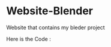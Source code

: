 # Website-Blender
Website that contains my bleder project

Here is the Code :

<!DOCTYPE html>
<html lang="en">
    <head>
        <meta charset="UTF-8">
        <meta name="viewport" content="width=device-width, initial-scale=1.0">
        <link href="https://cdn.jsdelivr.net/npm/tailwindcss@2.2.19/dist/tailwind.min.css" rel="stylesheet">
        <title>Website Tammam</title>
        <style>
            .nav-menu {
              display: none;
            }
        
            @media (min-width: 768px) {
              .nav-menu {
                display: flex;
              }
            }
          </style>
        </head>
        <body>
          <nav class="bg-black py-4">
            <div class="container mx-auto flex items-center justify-between">
              <div>
                <a href="#" class="text-white text-xl font-bold">Priya Musyaffa Tammam</a>
              </div>
        
              <button id="nav-toggle" class="block md:hidden">
                <svg class="text-white fill-current" viewBox="0 0 20 20" xmlns="http://www.w3.org/2000/svg" width="20" height="20">
                  <path d="M0 3h20v2H0zm0 6h20v2H0zm0 6h20v2H0z"/>
                </svg>
              </button>
            </div>
          </nav>

          <section class="bg-gray-900 py-4">
            <div class="container mx-auto text-center">
              <h1 class="text-4xl md:text-5xl lg:text-6xl font-bold text-white mb-6">Welcome!!</h1>
              <p class="text-lg md:text-xl lg:text-xl text-gray-500 mb-5">Here are the blender projects I've created over the years: </p>
            </div>
          </section>

          <section class="bg-gray-100 py-12">
            <div class="container mx-auto grid gap-6 grid-cols-1 md:grid-cols-2 lg:grid-cols-4">
      
              <div class="bg-white rounded-lg shadow-lg overflow-hidden">
                <img src="C:\Users\USER\Documents\Blender\untitled.png" alt="Gambar 1" class="w-full h-72 object-cover">
                <div class="p-4">
                  <h2 class="text-xl font-bold mb-2" style="text-align: center;">Paradise</h2>
                  <p class="text-gray-700" style="text-align: justify;">A woman that look at her afterlife.</p>
                </div>
              </div>
          
              <div class="bg-white rounded-lg shadow-lg overflow-hidden">
                <img src="C:\Users\USER\Documents\Blender\robot.png" alt="Gambar 2" class="w-full h-72 object-cover">
                <div class="p-4">
                  <h2 class="text-xl font-bold mb-2" style="text-align: center;">AI</h2>
                  <p class="text-gray-700" style="text-align: justify;">The structure of AI that everybody thinks of.</p>
                </div>
              </div>
          
              <div class="bg-white rounded-lg shadow-lg overflow-hidden">
                <img src="C:\Users\USER\Documents\Blender\IMG_2439.png" alt="Gambar 3" class="w-full h-72 object-cover">
                <div class="p-4">
                  <h2 class="text-xl font-bold mb-2" style="text-align: center;">Talk To God</h2>
                  <p class="text-gray-700" style="text-align: justify;">A warrior facing giant rocked texture man</p>
                </div>
              </div>
          
              <div class="bg-white rounded-lg shadow-lg overflow-hidden">
                <img src="C:\Users\USER\Documents\Blender\DONE_PROJECT_101.png" alt="Gambar 4" class="w-full h-72 object-cover">
                <div class="p-4">
                  <h2 class="text-xl font-bold mb-2" style="text-align: center;">Space</h2>
                  <p class="text-gray-700" style="text-align: justify;">A man casually look at the stars through the circle</p>
                </div>
              </div>
            </div>
          </section>

          <footer class="bg-gray-900 py-8">
            <div class="container mx-auto text-center">
            <h3 class="text-white">Website By Priya Musyaffa Tammam</h3>
              <p class="text-gray-500">Feel free to connect</p>
              <div class="flex items-center justify-center mt-4">
                <a href="https://www.instagram.com/pry_tm/" class="text-gray-500 hover:text-white mx-2">
                  <svg class="h-12 w-12" fill="currentColor" viewBox="0 0 23 24" xmlns="http://www.w3.org/2000/svg">
                    <path d="M16.5 3H7.5C5.57 3 4 4.57 4 6.5V15.5C4 17.43 5.57 19 7.5 19H16.5C18.43 19 20 17.43 20 15.5V6.5C20 4.57 18.43 3 16.5 3ZM18 15.5C18 16.88 16.88 18 15.5 18H8.5C7.12 18 6 16.88 6 15.5V8.5C6 7.12 7.12 6 8.5 6H15.5C16.88 6 18 7.12 18 8.5V15.5Z"/>
                    <path d="M12 7C9.24 7 7 9.24 7 12C7 14.76 9.24 17 12 17C14.76 17 17 14.76 17 12C17 9.24 14.76 7 12 7ZM12 15.5C10.07 15.5 8.5 13.93 8.5 12C8.5 10.07 10.07 8.5 12 8.5C13.93 8.5 15.5 10.07 15.5 12C15.5 13.93 13.93 15.5 12 15.5Z"/>
                    <circle cx="17.5" cy="6.5" r="1.5"/>
                  </svg>
                </a>
                <a href="https://www.linkedin.com/in/prytm/" class="text-gray-500 hover:text-white mx-2">
                  <svg class="h-11 w-11" fill="currentColor" viewBox="0 0 24 27" xmlns="http://www.w3.org/2000/svg">
                    <path d="M20.25 4H3.75C2.7835 4 2 4.7835 2 5.75V20.25C2 21.2165 2.7835 22 3.75 22H20.25C21.2165 22 22 21.2165 22 20.25V5.75C22 4.7835 21.2165 4 20.25 4ZM8.75 18.5H6.5V9H8.75V18.5ZM7.625 7.75H7.5625C6.60725 7.75 6.3125 7.0405 6.3125 6.609V6.547C6.3125 6.1155 6.60725 5.406 7.5625 5.406H7.625C8.58075 5.406 8.8755 6.1155 8.8755 6.547V6.609C8.8755 7.0405 8.58075 7.75 7.625 7.75ZM18.5 18.5H16.25V14.5C16.25 13.214 15.6905 12.375 14.579 12.375C13.526 12.375 13.106 13.194 12.9445 13.875H12.875V12.125H10.625C10.694 12.7855 10.75 14.5 10.75 14.5V18.5H8.5V9H10.5V10.75C10.973 9.931 11.869 8.75 13.9275 8.75C16.411 8.75 18.5 10.6455 18.5 14.134V18.5Z"/>
                  </svg>
                </a>
              </div>
            </div>
          </footer>

    <script>

        const navToggle = document.getElementById('nav-toggle');
        const navMenu = document.querySelector('.nav-menu');

        navToggle.addEventListener('click', function() {
        navMenu.classList.toggle('hidden');
        });
    </script>
        </body>
        </html>
